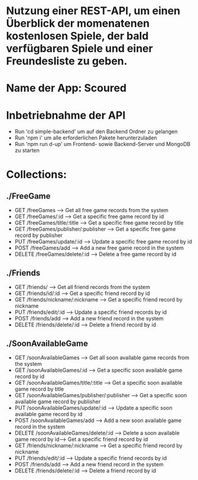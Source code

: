 # Nutzung einer REST-API, um einen Überblick der momenatenen kostenlosen Spiele, der bald verfügbaren Spiele und einer Freundesliste zu geben. 

# Name der App: Scoured

# Inbetriebnahme der API 
 - Run 'cd simple-backend' um auf den Backend Ordner zu gelangen
 - Run 'npm i' um alle erforderlichen Pakete herunterzuladen
 - Run 'npm run d-up' um Frontend- sowie Backend-Server und MongoDB zu starten

# Collections:
##  ./FreeGame

- GET /freeGames
--> Get all free game records from the system
- GET /freeGames/:id
--> Get a specific free game record by id
- GET /freeGames/title/:title
--> Get a specific free game record by title
- GET /freeGames/publisher/:publisher
--> Get a specific free game record by publisher
- PUT /freeGames/update/:id
--> Update a specific free game record by id
- POST /freeGames/add
--> Add a new free game record in the system
- DELETE /freeGames/delete/:id
--> Delete a free game record by id
##  ./Friends
- GET /friends/
--> Get all friend records from the system
- GET /friends/id/:id
--> Get a specific friend record by id
- GET /friends/nickname/:nickname
--> Get a specific friend record by nickname
- PUT /friends/edit/:id
--> Update a specific friend records by id
- POST /friends/add
--> Add a new friend record in the system
- DELETE /friends/delete/:id
--> Delete a friend record by id
##  ./SoonAvailableGame
- GET /soonAvailableGames
--> Get all soon available game records from the system
- GET /soonAvailableGames/:id
--> Get a specific soon available game record by id
- GET /soonAvailableGames/title/:title
--> Get a specific soon available game record by title
- GET /soonAvailableGames/publisher/:publisher
--> Get a specific soon available game record by publisher
- PUT /soonAvailableGames/update/:id
--> Update a specific soon available game record by id
- POST /soonAvailableGames/add
--> Add a new soon available game record in the system
- DELETE /soonAvailableGames/delete/:id
--> Delete a soon available game record by id--> Get a specific friend record by id
- GET /friends/nickname/:nickname
--> Get a specific friend record by nickname
- PUT /friends/edit/:id
--> Update a specific friend records by id
- POST /friends/add
--> Add a new friend record in the system
- DELETE /friends/delete/:id
--> Delete a friend record by id
